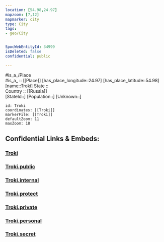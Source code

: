 ```yaml
---
location: [54.98,24.97] 
mapzoom: [7,12] 
mapmarker: city 
type: City
tags:
- geo/City


SpocWebEntityId: 34999
isDeleted: false
confidential: public

---
```

#is_a_/Place  
#is_a_ :: [[Place]] 
[has_place_longitude::24.97] 
[has_place_latitude::54.98] 
[name::Troki] 
State ::  
Country :: [[Russia]]  
[StateId::] 
[Population::] 
[Unknown::] 


```leaflet
id: Troki
coordinates: [[Troki]] 
markerFile: [[Troki]] 
defaultZoom: 11 
maxZoom: 18
```


## Confidential Links & Embeds: 

### [Troki](/_Standards/Earth/Continent/Europe/Europe~North/Lithuania/Counties~Lithuania/Vilniaus/City/Troki.md) 

### [Troki.public](/_public/Earth/Continent/Europe/Europe~North/Lithuania/Counties~Lithuania/Vilniaus/City/Troki.public.md) 

### [Troki.internal](/_internal/Earth/Continent/Europe/Europe~North/Lithuania/Counties~Lithuania/Vilniaus/City/Troki.internal.md) 

### [Troki.protect](/_protect/Earth/Continent/Europe/Europe~North/Lithuania/Counties~Lithuania/Vilniaus/City/Troki.protect.md) 

### [Troki.private](/_private/Earth/Continent/Europe/Europe~North/Lithuania/Counties~Lithuania/Vilniaus/City/Troki.private.md) 

### [Troki.personal](/_personal/Earth/Continent/Europe/Europe~North/Lithuania/Counties~Lithuania/Vilniaus/City/Troki.personal.md) 

### [Troki.secret](/_secret/Earth/Continent/Europe/Europe~North/Lithuania/Counties~Lithuania/Vilniaus/City/Troki.secret.md)

